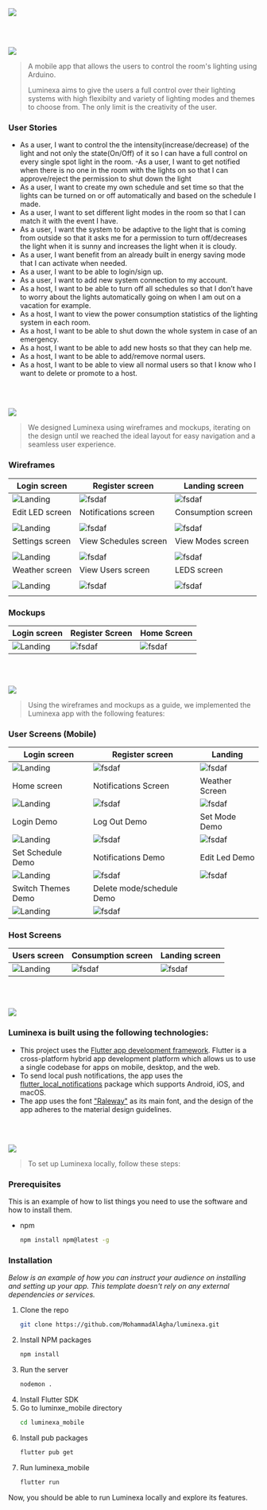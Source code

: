 <img src="./readme/title1.svg"/>

<br><br>

<!-- project philosophy -->
<img src="./readme/title2.svg"/>

> A mobile app that allows the users to control the room's lighting using Arduino.
>
> Luminexa aims to give the users a full control over their lighting systems with high flexibilty and variety of lighting modes and themes to choose from. The only limit is the creativity of the user.

### User Stories

- As a user, I want to control the the intensity(increase/decrease) of the light and not only the state(On/Off) of it so I can have a full control on every single spot light in the room.
  -As a user, I want to get notified when there is no one in the room with the lights on so that I can approve/reject the permission to shut down the light
- As a user, I want to create my own schedule and set time so that the lights can be turned on or off automatically and based on the schedule I made.
- As a user, I want to set different light modes in the room so that I can match it with the event I have.
- As a user, I want the system to be adaptive to the light that is coming from outside so that it asks me for a permission to turn off/decreases the light when it is sunny and increases the light when it is cloudy.
- As a user, I want benefit from an already built in energy saving mode that I can activate when needed.
- As a user, I want to be able to login/sign up.
- As a user, I want to add new system connection to my account.
- As a host, I want to be able to turn off all schedules so that I don’t have to worry about the lights automatically going on when I am out on a vacation for example.
- As a host, I want to view the power consumption statistics of the lighting system in each room.
- As a host, I want to be able to shut down the whole system in case of an emergency.
- As a host, I want to be able to add new hosts so that they can help me.
- As a host, I want to be able to add/remove normal users.
- As a host, I want to be able to view all normal users so that I know who I want to delete or promote to a host.

<br><br>

<!-- Prototyping -->
<img src="./readme/title3.svg"/>

> We designed Luminexa using wireframes and mockups, iterating on the design until we reached the ideal layout for easy navigation and a seamless user experience.

### Wireframes

| Login screen                               | Register screen                                   | Landing screen                                   |
| ------------------------------------------ | ------------------------------------------------- | ------------------------------------------------ |
| ![Landing](./readme/SignIn_figma.png)      | ![fsdaf](./readme/SignUp_Figma.png)               | ![fsdaf](./readme/Home_Figma.png)                |
| Edit LED screen                            | Notifications screen                              | Consumption screen                               |
|                                            |                                                   |                                                  |
| ![Landing](./readme/LEDS_figma.png)        | ![fsdaf](./readme/Notifications_figma.png)        | ![fsdaf](./readme/Power%20Consumption_figma.png) |
| Settings screen                            | View Schedules screen                             | View Modes screen                                |
|                                            |                                                   |                                                  |
| ![Landing](./readme/Settings_figma.png)    | ![fsdaf](./readme/View%20Schedules_figma.png.png) | ![fsdaf](./readme/View%20Modes_figma.png_.png)   |
| Weather screen                             | View Users screen                                 | LEDS screen                                      |
|                                            |                                                   |                                                  |
| ![Landing](./readme/Weather_figma.png.png) | ![fsdaf](./readme/Users_figma.png.png)            | ![fsdaf](./readme/LEDS_figma.png.png)            |
|                                            |

### Mockups

| Login screen                                | Register Screen                           | Home Screen                             |
| ------------------------------------------- | ----------------------------------------- | --------------------------------------- |
| ![Landing](./readme/SignIn_figmaMockUp.png) | ![fsdaf](./readme/SignUp_FigmaMockUp.png) | ![fsdaf](./readme/Home_figmaMockUp.png) |

<br><br>

<!-- Implementation -->
<img src="./readme/title4.svg"/>

> Using the wireframes and mockups as a guide, we implemented the Luminexa app with the following features:

### User Screens (Mobile)

| Login screen                                              | Register screen                                          | Landing                                             |
| --------------------------------------------------------- | -------------------------------------------------------- | --------------------------------------------------- |
| ![Landing](./readme/Login.jpg)                            | ![fsdaf](./readme/SignUp.jpg)                            | ![fsdaf](./readme/home.jpg)                         |
| Home screen                                               | Notifications Screen                                     | Weather Screen                                      |
| ![Landing](./readme/System.jpg)                           | ![fsdaf](./readme/Notifications.jpg)                     | ![fsdaf](./readme/Weather.jpg)                      |
| Login Demo                                                | Log Out Demo                                             | Set Mode Demo                                       |
| ![Landing](<./readme/LogIn_AdobeExpress%20(1).gif>)       | ![fsdaf](<./readme/LogOut_AdobeExpress%20(1).gif>)       | ![fsdaf](<./readme/SetMode_AdobeExpress%20(1).gif>) |
| Set Schedule Demo                                         | Notifications Demo                                       | Edit Led Demo                                       |
| ![Landing](<./readme/SetSchedule_AdobeExpress%20(1).gif>) | ![fsdaf](<./readme/Notification_AdobeExpress%20(1).gif>) | ![fsdaf](<./readme/EditLed_AdobeExpress%20(1).gif>) |
| Switch Themes Demo                                        | Delete mode/schedule Demo                                |
| ![Landing](./readme/Theme_AdobeExpress.gif)               | ![fsdaf](<./readme/Delete_AdobeExpress%20(3).gif>)       |

### Host Screens

| Users screen                   | Consumption screen           | Landing screen                    |
| ------------------------------ | ---------------------------- | --------------------------------- |
| ![Landing](./readme/Users.jpg) | ![fsdaf](./readme/Graph.jpg) | ![fsdaf](./readme/SystemHost.jpg) |

<br><br>

<!-- Tech stack -->
<img src="./readme/title5.svg"/>

### Luminexa is built using the following technologies:

- This project uses the [Flutter app development framework](https://flutter.dev/). Flutter is a cross-platform hybrid app development platform which allows us to use a single codebase for apps on mobile, desktop, and the web.
- To send local push notifications, the app uses the [flutter_local_notifications](https://pub.dev/packages/flutter_local_notifications) package which supports Android, iOS, and macOS.
- The app uses the font ["Raleway"](https://fonts.google.com/specimen/Work+Sans) as its main font, and the design of the app adheres to the material design guidelines.

<br><br>

<!-- How to run -->
<img src="./readme/title6.svg"/>

> To set up Luminexa locally, follow these steps:

### Prerequisites

This is an example of how to list things you need to use the software and how to install them.

- npm
  ```sh
  npm install npm@latest -g
  ```

### Installation

_Below is an example of how you can instruct your audience on installing and setting up your app. This template doesn't rely on any external dependencies or services._

1. Clone the repo
   ```sh
   git clone https://github.com/MohammadAlAgha/luminexa.git
   ```
2. Install NPM packages
   ```sh
   npm install
   ```
3. Run the server
   ```sh
   nodemon .
   ```
4. Install Flutter SDK
5. Go to luminxe_mobile directory
   ```sh
   cd luminexa_mobile
   ```
6. Install pub packages
   ```sh
   flutter pub get
   ```
7. Run luminexa_mobile
   ```sh
   flutter run
   ```

Now, you should be able to run Luminexa locally and explore its features.
